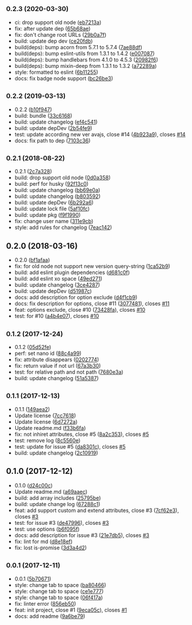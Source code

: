 ## <small>0.2.3 (2020-03-30)</small>

* ci: drop support old node ([eb7213a](https://github.com/posthtml/posthtml-cache/commit/eb7213a))
* fix: after update dep ([65b68ae](https://github.com/posthtml/posthtml-cache/commit/65b68ae))
* fix: don't change root URLs ([29b0a7f](https://github.com/posthtml/posthtml-cache/commit/29b0a7f))
* build: update dep dev ([ce20fdb](https://github.com/posthtml/posthtml-cache/commit/ce20fdb))
* build(deps): bump acorn from 5.7.1 to 5.7.4 ([7ae88df](https://github.com/posthtml/posthtml-cache/commit/7ae88df))
* build(deps): bump eslint-utils from 1.3.1 to 1.4.2 ([e007087](https://github.com/posthtml/posthtml-cache/commit/e007087))
* build(deps): bump handlebars from 4.1.0 to 4.5.3 ([20982f6](https://github.com/posthtml/posthtml-cache/commit/20982f6))
* build(deps): bump mixin-deep from 1.3.1 to 1.3.2 ([a72289a](https://github.com/posthtml/posthtml-cache/commit/a72289a))
* style: formatted to eslint ([6b11255](https://github.com/posthtml/posthtml-cache/commit/6b11255))
* docs: fix badge node support ([bc26be3](https://github.com/posthtml/posthtml-cache/commit/bc26be3))



## <small>0.2.2 (2019-03-13)</small>

* 0.2.2 ([b10f947](https://github.com/posthtml/posthtml-cache/commit/b10f947))
* build: bundle ([33c6168](https://github.com/posthtml/posthtml-cache/commit/33c6168))
* build: update changelog ([ef4c541](https://github.com/posthtml/posthtml-cache/commit/ef4c541))
* build: update depDev ([2b54fe9](https://github.com/posthtml/posthtml-cache/commit/2b54fe9))
* test: update according new ver avajs, close #14 ([4b923a9](https://github.com/posthtml/posthtml-cache/commit/4b923a9)), closes [#14](https://github.com/posthtml/posthtml-cache/issues/14)
* docs: fix path to dep ([7103c36](https://github.com/posthtml/posthtml-cache/commit/7103c36))



## <small>0.2.1 (2018-08-22)</small>

* 0.2.1 ([2c7a328](https://github.com/posthtml/posthtml-cache/commit/2c7a328))
* build: drop support old node ([0d0a358](https://github.com/posthtml/posthtml-cache/commit/0d0a358))
* build: perf for husky ([92f13c0](https://github.com/posthtml/posthtml-cache/commit/92f13c0))
* build: update changelog ([bb69e0a](https://github.com/posthtml/posthtml-cache/commit/bb69e0a))
* build: update changelog ([b803592](https://github.com/posthtml/posthtml-cache/commit/b803592))
* build: update depDev ([6b292a6](https://github.com/posthtml/posthtml-cache/commit/6b292a6))
* build: update lock file ([5af10fc](https://github.com/posthtml/posthtml-cache/commit/5af10fc))
* build: update pkg ([f9f1990](https://github.com/posthtml/posthtml-cache/commit/f9f1990))
* fix: change user name ([311e9cb](https://github.com/posthtml/posthtml-cache/commit/311e9cb))
* style: add rules for changelog ([7eac142](https://github.com/posthtml/posthtml-cache/commit/7eac142))



## 0.2.0 (2018-03-16)

* 0.2.0 ([bf1afaa](https://github.com/posthtml/posthtml-cache/commit/bf1afaa))
* fix: for old node not support new version query-string ([1ca52b9](https://github.com/posthtml/posthtml-cache/commit/1ca52b9))
* build: add eslint plugin dependencies ([d681c0f](https://github.com/posthtml/posthtml-cache/commit/d681c0f))
* build: add eslint xo space ([49ed271](https://github.com/posthtml/posthtml-cache/commit/49ed271))
* build: update changelog ([3ce4287](https://github.com/posthtml/posthtml-cache/commit/3ce4287))
* build: update depDev ([d51987c](https://github.com/posthtml/posthtml-cache/commit/d51987c))
* docs: add description for option exclude ([d4f1cb9](https://github.com/posthtml/posthtml-cache/commit/d4f1cb9))
* docs: fix description for options, close #11 ([3077481](https://github.com/posthtml/posthtml-cache/commit/3077481)), closes [#11](https://github.com/posthtml/posthtml-cache/issues/11)
* feat: options exclude, close #10 ([73428fa](https://github.com/posthtml/posthtml-cache/commit/73428fa)), closes [#10](https://github.com/posthtml/posthtml-cache/issues/10)
* test: for #10 ([a4b4e07](https://github.com/posthtml/posthtml-cache/commit/a4b4e07)), closes [#10](https://github.com/posthtml/posthtml-cache/issues/10)



## <small>0.1.2 (2017-12-24)</small>

* 0.1.2 ([05d52fe](https://github.com/posthtml/posthtml-cache/commit/05d52fe))
* perf: set nano id ([88c4a99](https://github.com/posthtml/posthtml-cache/commit/88c4a99))
* fix: attribute disappears ([0202774](https://github.com/posthtml/posthtml-cache/commit/0202774))
* fix: return value if not url ([67a3b30](https://github.com/posthtml/posthtml-cache/commit/67a3b30))
* test: for relative path and not path ([7680e3a](https://github.com/posthtml/posthtml-cache/commit/7680e3a))
* build: update changelog ([51a5387](https://github.com/posthtml/posthtml-cache/commit/51a5387))



## <small>0.1.1 (2017-12-13)</small>

* 0.1.1 ([149aea2](https://github.com/posthtml/posthtml-cache/commit/149aea2))
* Update license ([7cc7618](https://github.com/posthtml/posthtml-cache/commit/7cc7618))
* Update license ([6d7272a](https://github.com/posthtml/posthtml-cache/commit/6d7272a))
* Update readme.md ([f33b6fa](https://github.com/posthtml/posthtml-cache/commit/f33b6fa))
* fix: not inhiret attributes, close #5 ([8a2c353](https://github.com/posthtml/posthtml-cache/commit/8a2c353)), closes [#5](https://github.com/posthtml/posthtml-cache/issues/5)
* test: remove log ([8c5560e](https://github.com/posthtml/posthtml-cache/commit/8c5560e))
* test: update for issue #5 ([da8301c](https://github.com/posthtml/posthtml-cache/commit/da8301c)), closes [#5](https://github.com/posthtml/posthtml-cache/issues/5)
* build: update changelog ([2c10919](https://github.com/posthtml/posthtml-cache/commit/2c10919))



## 0.1.0 (2017-12-12)

* 0.1.0 ([d24c00c](https://github.com/posthtml/posthtml-cache/commit/d24c00c))
* Update readme.md ([a69aaec](https://github.com/posthtml/posthtml-cache/commit/a69aaec))
* build: add array includes ([25795be](https://github.com/posthtml/posthtml-cache/commit/25795be))
* build: update change log ([67288c1](https://github.com/posthtml/posthtml-cache/commit/67288c1))
* feat: add support custom and extend attributes, close #3 ([7cf62e3](https://github.com/posthtml/posthtml-cache/commit/7cf62e3)), closes [#3](https://github.com/posthtml/posthtml-cache/issues/3)
* test: for issue #3 ([de47996](https://github.com/posthtml/posthtml-cache/commit/de47996)), closes [#3](https://github.com/posthtml/posthtml-cache/issues/3)
* test: use options ([b6f095f](https://github.com/posthtml/posthtml-cache/commit/b6f095f))
* docs: add description for issue #3 ([21e7db5](https://github.com/posthtml/posthtml-cache/commit/21e7db5)), closes [#3](https://github.com/posthtml/posthtml-cache/issues/3)
* fix: lint for md ([d8e18ef](https://github.com/posthtml/posthtml-cache/commit/d8e18ef))
* fix: lost is-promise ([3d3a4d2](https://github.com/posthtml/posthtml-cache/commit/3d3a4d2))



## <small>0.0.1 (2017-12-11)</small>

* 0.0.1 ([5b70671](https://github.com/posthtml/posthtml-cache/commit/5b70671))
* style: change tab to space ([ba80466](https://github.com/posthtml/posthtml-cache/commit/ba80466))
* style: change tab to space ([ce1e777](https://github.com/posthtml/posthtml-cache/commit/ce1e777))
* style: change tab to space ([06f417a](https://github.com/posthtml/posthtml-cache/commit/06f417a))
* fix: linter error ([856eb50](https://github.com/posthtml/posthtml-cache/commit/856eb50))
* feat: init project, close #1 ([9eca05c](https://github.com/posthtml/posthtml-cache/commit/9eca05c)), closes [#1](https://github.com/posthtml/posthtml-cache/issues/1)
* docs: add readme ([9a6be79](https://github.com/posthtml/posthtml-cache/commit/9a6be79))




